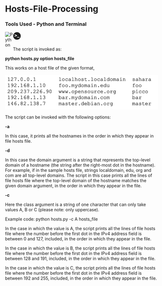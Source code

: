# Hosts-File-Processing

<h3> Tools Used - Python and Terminal </h3>

<img align="left" alt="Python" width="26px" src="https://cdn4.iconfinder.com/data/icons/logos-and-brands/512/267_Python_logo-512.png"/>
<img align="left" alt="Terminal" width="26px" src="https://raw.githubusercontent.com/github/explore/80688e429a7d4ef2fca1e82350fe8e3517d3494d/topics/terminal/terminal.png" />

<br> </br>

The script is invoked as:

<b>python hosts.py option hosts_file</b>

This works on a host file of the given format,

![alt text](https://github.com/abhinav1401/Hosts-File-Processing/blob/main/Host_File_Sample.png)

The script can be invoked with the following options:

<b>-a</b>

In this case, it prints all the hostnames in the order in which they appear in file hosts file.

<b>-d</b>

In this case the domain argument is a string that represents the top-level domain of a hostname (the string after the right-most dot in the hostname). For example, if in the sample hosts file, strings localdomain, edu, org and com are all top-level domains. The script in this case prints all the lines of file hosts file where the top-level domain of the hostname matches the given domain argument, in the order in which they appear in the file. 

<b>-c</b>

Here the class argument is a string of one character that can only take values A, B or C (please note: only uppercase).

Example code: python hosts.py -c A hosts_file

In the case in which the value is A, the script prints all the lines of file hosts file where the number before the first dot in the IPv4 address field is between 0 and 127, included, in the order in which they appear in the file. 

In the case in which the value is B, the script prints all the lines of file hosts file where the number before the first dot in the IPv4 address field is between 128 and 191, included, in the order in which they appear in the file. 

In the case in which the value is C, the script prints all the lines of file hosts file where the number before the first dot in the IPv4 address field is between 192 and 255, included, in the order in which they appear in the file. 


    
